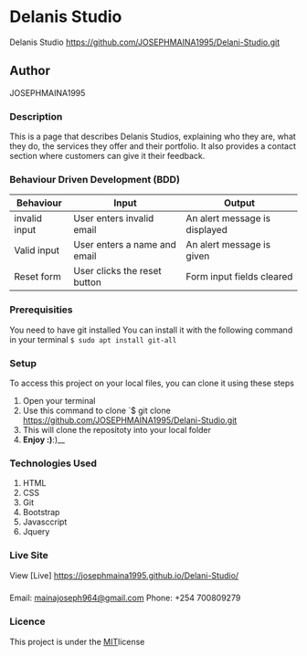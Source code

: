# Delanis Studio
Delanis Studio https://github.com/JOSEPHMAINA1995/Delani-Studio.git
## Author
JOSEPHMAINA1995
### Description
This is a page that describes Delanis Studios, explaining who they are, what they do, the services they offer and their portfolio. It also provides a contact section where customers can give it their feedback.

### Behaviour Driven Development (BDD)
Behaviour          |	Input                                           |	Output                                   | 
-------------------|---------------------------------------------------|----------------------------------------------|
invalid input      |User enters invalid email                          |An alert message is displayed                 |
Valid input        |User enters a name and email                       |An alert message is given                     |
Reset form         |User clicks the reset button                       |Form input fields cleared                     |


### Prerequisities
You need to have git installed
You can install it with the following command in your terminal
`$ sudo apt install git-all`
### Setup
To access this project on your local files, you can clone it using these steps
1. Open your terminal
1. Use this command to clone `$ git clone
https://github.com/JOSEPHMAINA1995/Delani-Studio.git
1. This will clone the repositoty into your local folder
1. __Enjoy :)__:)__
### Technologies Used
1. HTML
1. CSS
1. Git
1. Bootstrap
1. Javasccript
1. Jquery
### Live Site
View [Live] https://josephmaina1995.github.io/Delani-Studio/
###
Email: mainajoseph964@gmail.com
Phone: +254 700809279
### Licence
This project is under the  [MIT](license)license
